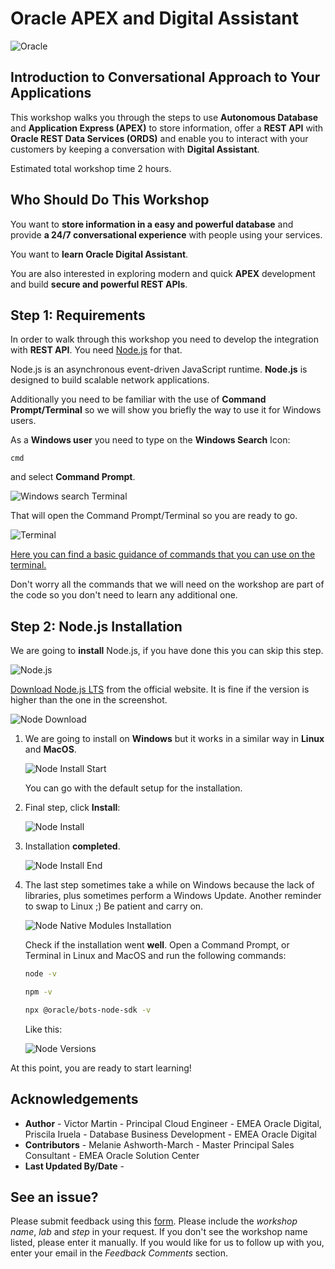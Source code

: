 # Oracle APEX and Digital Assistant

![Oracle](images/banner.png)

## Introduction to Conversational Approach to Your Applications

This workshop walks you through the steps to use **Autonomous Database** and **Application Express (APEX)** to store information, offer a **REST API** with **Oracle REST Data Services (ORDS)** and enable you to interact with your customers by keeping a conversation with **Digital Assistant**.

Estimated total workshop time 2 hours.

## Who Should Do This Workshop

You want to **store information in a easy and powerful database** and provide **a 24/7 conversational experience** with people using your services.

You want to **learn Oracle Digital Assistant**.

You are also interested in exploring modern and quick **APEX** development and build **secure and powerful REST APIs**.

## **Step 1**: Requirements

In order to walk through this workshop you need to develop the integration with **REST API**. You need [Node.js](https://nodejs.org/en/) for that.

Node.js is an asynchronous event-driven JavaScript runtime. **Node.js** is designed to build scalable network applications.

Additionally you need to be familiar with the use of **Command Prompt/Terminal** so we will show you briefly the way to use it for Windows users.

As a **Windows user** you need to type on the **Windows Search** Icon:

```
cmd
```

and select **Command Prompt**.

![Windows search Terminal](./images/cmd_1.png)

That will open the Command Prompt/Terminal so you are ready to go.

![Terminal](./images/cmd_2.png)

[Here you can find a basic guidance of commands that you can use on the terminal.](https://docs.microsoft.com/en-us/windows-server/administration/windows-commands/windows-commands)

Don't worry all the commands that we will need on the workshop are part of the code so you don't need to learn any additional one.

## **Step 2**: Node.js Installation

We are going to **install** Node.js, if you have done this you can skip this step.

![Node.js](./images/nodejs.png)

[Download Node.js LTS](https://nodejs.org/en/download/) from the official website. It is fine if the version is higher than the one in the screenshot.

![Node Download](./images/node_download.png)

1. We are going to install on **Windows** but it works in a similar way in **Linux** and **MacOS**.

    ![Node Install Start](./images/node_install_start.png)

    You can go with the default setup for the installation.

2. Final step, click **Install**:

    ![Node Install](./images/node_install.png)

3. Installation **completed**.

    ![Node Install End](./images/node_install_end.png)

4. The last step sometimes take a while on Windows because the lack of libraries, plus sometimes perform a Windows Update. Another reminder to swap to Linux ;) Be patient and carry on.

    ![Node Native Modules Installation](./images/node_native_module.png)

    Check if the installation went **well**. Open a Command Prompt, or Terminal in Linux and MacOS and run the following commands:

    ```bash
    node -v
    ```

    ```bash
    npm -v
    ```

    ```bash
    npx @oracle/bots-node-sdk -v
    ```

    Like this:

    ![Node Versions](./images/node_versions.png)

At this point, you are ready to start learning!

## **Acknowledgements**

- **Author** - Victor Martin - Principal Cloud Engineer - EMEA Oracle Digital, Priscila Iruela - Database Business Development - EMEA Oracle Digital
- **Contributors** - Melanie Ashworth-March - Master Principal Sales Consultant - EMEA Oracle Solution Center
- **Last Updated By/Date** - 

## See an issue?
Please submit feedback using this [form](https://apexapps.oracle.com/pls/apex/f?p=133:1:::::P1_FEEDBACK:1). Please include the *workshop name*, *lab* and *step* in your request.  If you don't see the workshop name listed, please enter it manually. If you would like for us to follow up with you, enter your email in the *Feedback Comments* section.